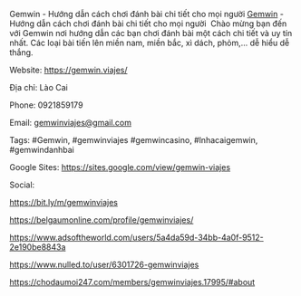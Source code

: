 Gemwin - Hướng dẫn cách chơi đánh bài chi tiết cho mọi người
<a href="https://gemwin.viajes/">Gemwin</a> - Hướng dẫn cách chơi đánh bài chi tiết cho mọi người 
Chào mừng bạn đến với Gemwin nơi hướng dẫn các bạn chơi đánh bài một cách chi tiết và uy tín nhất. Các loại bài tiến lên miền nam, miền bắc, xì dách, phỏm,... dễ hiểu dễ thắng.

Website: https://gemwin.viajes/

Địa chỉ: Lào Cai

Phone: 0921859179

Email: gemwinviajes@gmail.com

Tags: #Gemwin, #gemwinviajes #gemwincasino, #lnhacaigemwin, #gemwindanhbai

Google Sites: https://sites.google.com/view/gemwin-viajes

Social:

https://bit.ly/m/gemwinviajes

https://belgaumonline.com/profile/gemwinviajes/

https://www.adsoftheworld.com/users/5a4da59d-34bb-4a0f-9512-2e190be8843a

https://www.nulled.to/user/6301726-gemwinviajes

https://chodaumoi247.com/members/gemwinviajes.17995/#about
